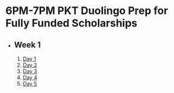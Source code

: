# 6PM-7PM PKT Duolingo Prep for Fully Funded Scholarships

- ## Week 1

   1. [Day 1](https://www.facebook.com/iCodeguru/videos/395676239998795)
   2. [Day 2](https://www.facebook.com/watch/?v=2272009033159020)
   3. [Day 3](https://www.facebook.com/iCodeguru/videos/786680036822590/)
   4. [Day 4](https://www.facebook.com/iCodeguru/videos/530402086146352)
   5. [Day 5](https://www.facebook.com/iCodeguru/videos/1269162867434370)

<!-- - ## Week 2

   1. [Day 1](https://www.facebook.com/iCodeguru/videos/1616978815516936)
   2. [Day 2](https://www.facebook.com/iCodeguru/videos/853025016809013)
   3. [Day 3](https://www.facebook.com/iCodeguru/videos/1467799940503081/)
   4. [Day 4](https://www.facebook.com/iCodeguru/videos/2004195400009676/)
   5. [Day 5](https://www.facebook.com/iCodeguru/videos/555592770186612) -->

<!-- - ## Week 3

   1. [Day 1]()
   2. [Day 2]()
   3. [Day 3]()
   4. [Day 4]()
   5. [Day 5]() -->

<!-- - ## Week 

   1. [Day 1]()
   2. [Day 2]()
   3. [Day 3]()
   4. [Day 4]()
   5. [Day 5]() -->